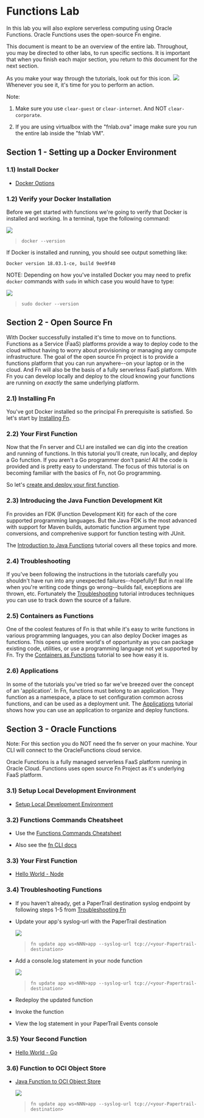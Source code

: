 # Functions Lab

In this lab you will also explore serverless computing using Oracle Functions. 
Oracle Functions uses the open-source Fn engine.

This document is meant to be an overview of the entire lab.  Throughout, you may
be directed to other labs, to run specific sections.  It is important that when
you finish each major section, you return to *this* document for the next
section.

As you make your way through the tutorials, look out for this icon.
![](images/userinput.png) Whenever you see it, it's time for you to
perform an action.

Note:

1. Make sure you use `clear-guest` or `clear-internet`. And NOT `clear-corporate`. 

2. If you are using virtualbox with the "fnlab.ova" image make sure you run the entire lab inside the "fnlab VM".



## Section 1 - Setting up a Docker Environment

### 1.1) Install Docker

* [Docker Options](vm.md)

### 1.2) Verify your Docker Installation

Before we get started with functions we're going to verify that Docker is
installed and working. In a terminal, type the following command:

![](images/userinput.png)
>```
> docker --version
>```

If Docker is installed and running, you should see output something like:

```
Docker version 18.03.1-ce, build 9ee9f40
```

NOTE: Depending on how you've installed Docker you may need to prefix `docker`
commands with `sudo` in which case you would have to type:

![](images/userinput.png)
>```
> sudo docker --version
>```


## Section 2 - Open Source Fn

With Docker successfully installed it's time to move on to functions.
Functions as a Service (FaaS) platforms provide a way to deploy code to
the cloud without having to worry about provisioning or managing any compute
infrastructure. The goal of the open source Fn project is to provide a functions
platform that you can run anywhere--on your laptop or in the cloud. And Fn will
also be the basis of a fully serverless FaaS platform.  With Fn you can develop
locally and deploy to the cloud knowing your functions are running on *exactly*
the same underlying platform.

### 2.1) Installing Fn

You've got Docker installed so the principal Fn prerequisite is satisfied. So
let's start by [Installing Fn](http://fnproject.io/tutorials/install).

### 2.2) Your First Function

Now that the Fn server and CLI are installed we can dig into the creation and
running of functions.  In this tutorial you'll create, run locally, and deploy
a Go function.  If you aren't a Go programmer don't panic! All the code is
provided and is pretty easy to understand.  The focus of this tutorial is on
becoming familiar with the basics of Fn, not Go programming.

So let's [create and deploy your first function](http://fnproject.io/tutorials/Introduction).

### 2.3) Introducing the Java Function Development Kit

Fn provides an FDK (Function Development Kit) for each of the core supported
programming languages.  But the Java FDK is the most advanced with support for
Maven builds, automatic function argument type conversions, and comprehenive
support for function testing with JUnit.

The [Introduction to Java Functions](http://fnproject.io/tutorials/JavaFDKIntroduction)
tutorial covers all these topics and more.

### 2.4) Troubleshooting

If you've been following the instructions in the tutorials carefully you
shouldn't have run into any unexpected failures--hopefully!!  But in real life
when you're writing code things go wrong--builds fail, exceptions are thrown,
etc.  Fortunately the [Troubleshooting](http://fnproject.io/tutorials/Troubleshooting)
tutorial introduces techniques you can use to track down the source of a
failure.

### 2.5) Containers as Functions

One of the coolest features of Fn is that while it's easy to write functions
in various programming languages, you can also deploy Docker images as
functions. This opens up entire world's of opportunity as you can package
existing code, utilities, or use a programming language not yet supported by
Fn.  Try the [Containers as Functions](http://fnproject.io/tutorials/ContainerAsFunction/)
tutorial to see how easy it is.

### 2.6) Applications

In some of the tutorials you've tried so far we've breezed over the concept
of an 'application'. In Fn, functions must belong to an application. They
function as a namespace, a place to set configuration common across functions,
and can be used as a deployment unit.  The
[Applications](http://fnproject.io/tutorials/Apps) tutorial shows how you can
use an application to organize and deploy functions.


## Section 3 - Oracle Functions

Note: For this section you do NOT need the fn server on your machine. Your CLI will 
connect to the OracleFunctions cloud service.

Oracle Functions is a fully managed serverless FaaS platform running in Oracle 
Cloud. Functions uses open source Fn Project as it's underlying FaaS platform.

### 3.1) Setup Local Development Environment

* [Setup Local Development Environment](3-1-SetupEnv.md)


### 3.2) Functions Commands Cheatsheet

* Use the [Functions Commands Cheatsheet](https://github.com/sachin-pikle/functionslab/wiki/Functions-Commands-Cheatsheet)

* Also see the [fn CLI docs](https://github.com/fnproject/docs/blob/master/cli/README.md)


### 3.3) Your First Function

* [Hello World - Node](3-2-NodeHello.md)


### 3.4) Troubleshooting Functions

* If you haven't already, get a PaperTrail destination syslog endpoint by following steps 1-5 
from [Troubleshooting Fn](https://fnproject.io/tutorials/Troubleshooting/#LogCapture)

* Update your app's syslog-url with the PaperTrail destination

  ![](images/userinput.png)
  >```
  > fn update app ws<NNN>app --syslog-url tcp://<your-Papertrail-destination>
  >```

* Add a console.log statement in your node function

  ![](images/userinput.png)
  >```
  > fn update app ws<NNN>app --syslog-url tcp://<your-Papertrail-destination>
  >```

* Redeploy the updated function

* Invoke the function

* View the log statement in your PaperTrail Events console


### 3.5) Your Second Function

* [Hello World - Go](3-3-GoHello.md)


### 3.6) Function to OCI Object Store

* [Java Function to OCI Object Store](https://github.com/abhirockzz/fn-oci-object-store-workshop/blob/master/README_Fn_Service.md)


  ![](images/userinput.png)
  >```
  > fn update app ws<NNN>app --syslog-url tcp://<your-Papertrail-destination>
  >```

